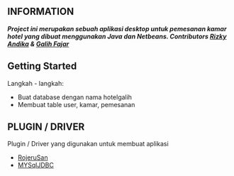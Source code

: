 ## INFORMATION
***Project ini merupakan sebuah aplikasi desktop untuk pemesanan kamar hotel yang dibuat menggunakan Java dan Netbeans.  Contributors [Rizky Andika](https://github.com/fushigo) & [Galih Fajar](https://github.com/galihfaajar)***

## Getting Started

Langkah - langkah: 
- Buat database dengan nama hotelgalih
- Membuat table user, kamar, pemesanan

## PLUGIN / DRIVER
Plugin / Driver yang digunakan untuk membuat aplikasi
- [RojeruSan](https://github.com/RojeruSan/Componentes-RS-1.0)
- [MYSqlJDBC](https://dev.mysql.com/downloads/connector/j/)